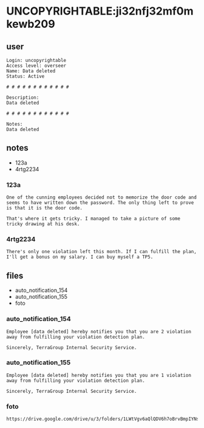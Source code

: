 # UNCOPYRIGHTABLE:ji32nfj32mf0mkewb209
## user
```
Login: uncopyrightable
Access level: overseer
Name: Data deleted
Status: Active

# # # # # # # # # # # #

Description:
Data deleted

# # # # # # # # # # # #

Notes:
Data deleted
```
## notes
- 123а
- 4rtg2234


### 123а
```
One of the cunning employees decided not to memorize the door code and seems to have written down the password. The only thing left to prove is that it is the door code.

That's where it gets tricky. I managed to take a picture of some tricky drawing at his desk.
```


### 4rtg2234
```
There's only one violation left this month. If I can fulfill the plan, I'll get a bonus on my salary. I can buy myself a TP5.
```
## files
- auto_notification_154
- auto_notification_155
- foto


### auto_notification_154
```
Employee [data deleted] hereby notifies you that you are 2 violation away from fulfilling your violation detection plan.

Sincerely, TerraGroup Internal Security Service.
```


### auto_notification_155
```
Employee [data deleted] hereby notifies you that you are 1 violation away from fulfilling your violation detection plan.

Sincerely, TerraGroup Internal Security Service.
```


### foto
```
https://drive.google.com/drive/u/3/folders/1LWtVgv6aQlQDV6h7oBrvBmpIYNsk47aj
```
